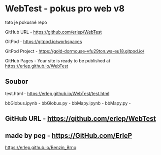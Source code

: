 # WebTest - pokus pro web v8

toto je pokusné repo


GitHub URL - <https://github.com/erlep/WebTest>

GitPod - <https://gitpod.io/workspaces>

GitPod Project - <https://gold-dormouse-vfu29ton.ws-eu18.gitpod.io/>

GitHub Pages - Your site is ready to be published at <https://erlep.github.io/WebTest>


## Soubor

test.html - <https://erlep.github.io/WebTest/test.html>

bbGlobus.ipynb - <zzz>
bbGlobus.py - <zzz>
bbMapy.ipynb - <zzz>
bbMapy.py - <zzz>


## GitHub URL - <https://github.com/erlep/WebTest>

## made by peg - <https://GitHub.com/ErleP>


<https://erlep.github.io/Benzin_Brno>
